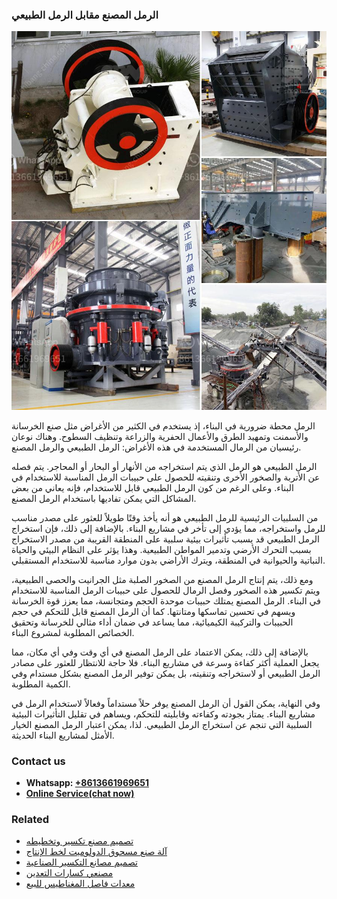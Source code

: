 <h3>الرمل المصنع مقابل الرمل الطبيعي</h3><img src='1701850541.jpg' alt=''><p>الرمل محطة ضرورية في البناء، إذ يستخدم في الكثير من الأغراض مثل صنع الخرسانة والأسمنت وتمهيد الطرق والأعمال الحفرية والزراعة وتنظيف السطوح. وهناك نوعان رئيسيان من الرمال المستخدمة في هذه الأغراض: الرمل الطبيعي والرمل المصنع.</p><p>الرمل الطبيعي هو الرمل الذي يتم استخراجه من الأنهار أو البحار أو المحاجر. يتم فصله عن الأتربة والصخور الأخرى وتنقيته للحصول على حبيبات الرمل المناسبة للاستخدام في البناء. وعلى الرغم من كون الرمل الطبيعي قابل للاستخدام، فإنه يعاني من بعض المشاكل التي يمكن تفاديها باستخدام الرمل المصنع.</p><p>من السلبيات الرئيسية للرمل الطبيعي هو أنه يأخذ وقتًا طويلاً للعثور على مصدر مناسب للرمل واستخراجه، مما يؤدي إلى تأخر في مشاريع البناء. بالإضافة إلى ذلك، فإن استخراج الرمل الطبيعي قد يسبب تأثيرات بيئية سلبية على المنطقة القريبة من مصدر الاستخراج بسبب التحرك الأرضي وتدمير المواطن الطبيعية. وهذا يؤثر على النظام البيئي والحياة النباتية والحيوانية في المنطقة، ويترك الأراضي بدون موارد مناسبة للاستخدام المستقبلي.</p><p>ومع ذلك، يتم إنتاج الرمل المصنع من الصخور الصلبة مثل الجرانيت والحصى الطبيعية، ويتم تكسير هذه الصخور وفصل الرمال للحصول على حبيبات الرمل المناسبة للاستخدام في البناء. الرمل المصنع يمتلك حبيبات موحدة الحجم ومتجانسة، مما يعزز قوة الخرسانة ويسهم في تحسين تماسكها ومتانتها. كما أن الرمل المصنع قابل للتحكم في حجم الحبيبات والتركيبة الكيميائية، مما يساعد في ضمان أداء مثالي للخرسانة وتحقيق الخصائص المطلوبة لمشروع البناء.</p><p>بالإضافة إلى ذلك، يمكن الاعتماد على الرمل المصنع في أي وقت وفي أي مكان، مما يجعل العملية أكثر كفاءة وسرعة في مشاريع البناء. فلا حاجة للانتظار للعثور على مصادر الرمل الطبيعي أو لاستخراجه وتنقيته، بل يمكن توفير الرمل المصنع بشكل مستدام وفي الكمية المطلوبة.</p><p>وفي النهاية، يمكن القول أن الرمل المصنع يوفر حلاً مستداماً وفعالاً لاستخدام الرمل في مشاريع البناء. يمتاز بجودته وكفاءته وقابليته للتحكم، ويساهم في تقليل التأثيرات البيئية السلبية التي تنجم عن استخراج الرمل الطبيعي. لذا، يمكن اعتبار الرمل المصنع الخيار الأمثل لمشاريع البناء الحديثة.</p><h3>Contact us</h3><ul><li><strong>Whatsapp:&nbsp;<a href="https://wa.me/8613661969651">+8613661969651</a></strong></li><li><a href="https://swt.shibang-china.com/?git&amp;zhl&amp;الرمل المصنع مقابل الرمل الطبيعي"><strong>Online Service(chat now)</strong></a></li></ul><h3>Related</h3><ul><li><a href='تصميم مصنع تكسير وتخطيطه.md'>تصميم مصنع تكسير وتخطيطه</a></li><li><a href='آلة صنع مسحوق الدولوميت لخط الإنتاج.md'>آلة صنع مسحوق الدولوميت لخط الإنتاج</a></li><li><a href='تصميم مصانع التكسير الصناعية.md'>تصميم مصانع التكسير الصناعية</a></li><li><a href='مصنعي كسارات التعدين.md'>مصنعي كسارات التعدين</a></li><li><a href='معدات فاصل المغناطيس للبيع.md'>معدات فاصل المغناطيس للبيع</a></li></ul>